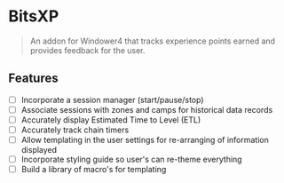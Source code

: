 # BitsXP

> An addon for Windower4 that tracks experience points earned and provides feedback for the user.

## Features

- [ ] Incorporate a session manager (start/pause/stop)
- [ ] Associate sessions with zones and camps for historical data records
- [ ] Accurately display Estimated Time to Level (ETL)
- [ ] Accurately track chain timers
- [ ] Allow templating in the user settings for re-arranging of information displayed
- [ ] Incorporate styling guide so user's can re-theme everything
- [ ] Build a library of macro's for templating

